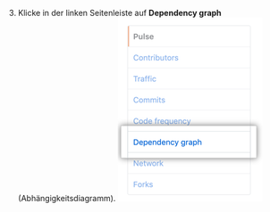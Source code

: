 3. Klicke in der linken Seitenleiste auf **Dependency graph** (Abhängigkeitsdiagramm). ![Registerkarte „Dependency graph" (Abhängigkeitsdiagramm) in der linken Seitenleiste](/assets/images/help/graphs/graphs-sidebar-dependency-graph.png)
